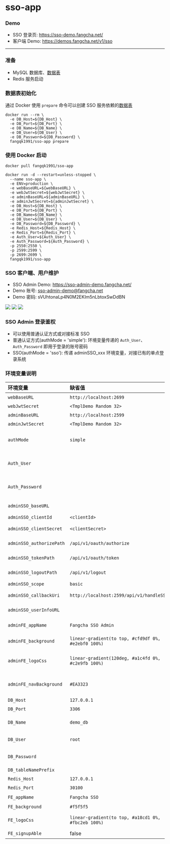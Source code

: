 # sso-app
### Demo
* SSO 登录页: <https://sso-demo.fangcha.net/>
* 客户端 Demo: <https://demos.fangcha.net/v1/sso>

---

### 准备
* MySQL 数据库、[数据表](https://github.com/fangqk1991/sso-app/blob/master/config/schemas.sql)
* Redis 服务启动

### 数据表初始化
通过 Docker 使用 `prepare` 命令可以创建 SSO 服务依赖的[数据表](https://github.com/fangqk1991/sso-app/blob/master/config/schemas.sql)
```
docker run --rm \
  -e DB_Host=${DB_Host} \
  -e DB_Port=${DB_Port} \
  -e DB_Name=${DB_Name} \
  -e DB_User=${DB_User} \
  -e DB_Password=${DB_Password} \
  fangqk1991/sso-app prepare
```

### 使用 Docker 启动
```
docker pull fangqk1991/sso-app

docker run -d --restart=unless-stopped \
  --name sso-app \
  -e ENV=production \
  -e webBaseURL=${webBaseURL} \
  -e webJwtSecret=${webJwtSecret} \
  -e adminBaseURL=${adminBaseURL} \
  -e adminJwtSecret=${adminJwtSecret} \
  -e DB_Host=${DB_Host} \
  -e DB_Port=${DB_Port} \
  -e DB_Name=${DB_Name} \
  -e DB_User=${DB_User} \
  -e DB_Password=${DB_Password} \
  -e Redis_Host=${Redis_Host} \
  -e Redis_Port=${Redis_Port} \
  -e Auth_User=${Auth_User} \
  -e Auth_Password=${Auth_Password} \
  -p 2550:2550 \
  -p 2599:2599 \
  -p 2699:2699 \
  fangqk1991/sso-app
```

### SSO 客户端、用户维护
* SSO Admin Demo: <https://sso-admin-demo.fangcha.net/>
* Demo 账号: sso-admin-demo@fangcha.net
* Demo 密码: sVUhtonaLp4N0M2EKIm5nLbtoxSwDdBN

![](https://image.fangqk.com/2024-03-06/sso-client.png)
![](https://image.fangqk.com/2024-03-06/sso-account.png)
![](https://image.fangqk.com/2024-03-06/permission-app.png)

### SSO Admin 登录鉴权
* 可以使用普通认证方式或对接标准 SSO
* 普通认证方式(authMode = 'simple'): 环境变量传递的 `Auth_User`、`Auth_Password` 即用于登录的账号密码
* SSO(authMode = 'sso'): 传递 adminSSO_xxx 环境变量，对接已有的单点登录系统

### 环境变量说明
| 环境变量 | 缺省值                         | 说明                      |
|:-------|:----------------------------|:------------------------|
| `webBaseURL` | `http://localhost:2699`     | 网站 baseURL              |
| `webJwtSecret` | `<TmplDemo Random 32>`      | JWT Secret              |
| `adminBaseURL` | `http://localhost:2599` | 网站 baseURL |
| `adminJwtSecret` | `<TmplDemo Random 32>`  | JWT Secret |
| `authMode` | `simple` | SSO Admin 鉴权模式，simple 或 sso |
| `Auth_User` |                         | SSO Admin 临时鉴权用户名 |
| `Auth_Password` |                         | SSO Admin 临时鉴权用户密码 |
| `adminSSO_baseURL` |  | SSO baseURL |
| `adminSSO_clientId` | `<clientId>` | SSO clientId |
| `adminSSO_clientSecret` | `<clientSecret>` | SSO clientSecret |
| `adminSSO_authorizePath` | `/api/v1/oauth/authorize` | SSO authorizePath |
| `adminSSO_tokenPath` | `/api/v1/oauth/token` | SSO tokenPath |
| `adminSSO_logoutPath` | `/api/v1/logout` | SSO logoutPath |
| `adminSSO_scope` | `basic` | SSO scope |
| `adminSSO_callbackUri` | `http://localhost:2599/api/v1/handleSSO` | SSO callbackUri |
| `adminSSO_userInfoURL` |  | SSO userInfoURL |
| `adminFE_appName` | `Fangcha SSO Admin`                   | SSO Admin 登录页应用名                   |
| `adminFE_background` | `linear-gradient(to top, #cfd9df 0%, #e2ebf0 100%)`                         | SSO Admin 登录页背景                    |
| `adminFE_logoCss` | `linear-gradient(120deg, #a1c4fd 0%, #c2e9fb 100%)` | SSO Admin 登录页 Logo 样式              |
| `adminFE_navBackground` | `#EA3323` | SSO Admin 应用导航栏背景              |
| `DB_Host` | `127.0.0.1`                 | MySQL Host              |
| `DB_Port` | `3306`                      | MySQL 端口                |
| `DB_Name` | `demo_db`                   | MySQL 数据库名              |
| `DB_User` | `root`                      | MySQL 用户名               |
| `DB_Password` |                             | MySQL 用户密码              |
| `DB_tableNamePrefix` | | 数据表前缀 |
| `Redis_Host` | `127.0.0.1`                 | Redis Host              |
| `Redis_Port` | `30100`                     | Redis 端口                |
| `FE_appName` | `Fangcha SSO` | 页面应用名 |
| `FE_background` | `#f5f5f5` | 页面背景 |
| `FE_logoCss` | `linear-gradient(to top, #a18cd1 0%, #fbc2eb 100%)` | 页面 Logo 样式 |
| `FE_signupAble` | false | 开启注册功能 |
